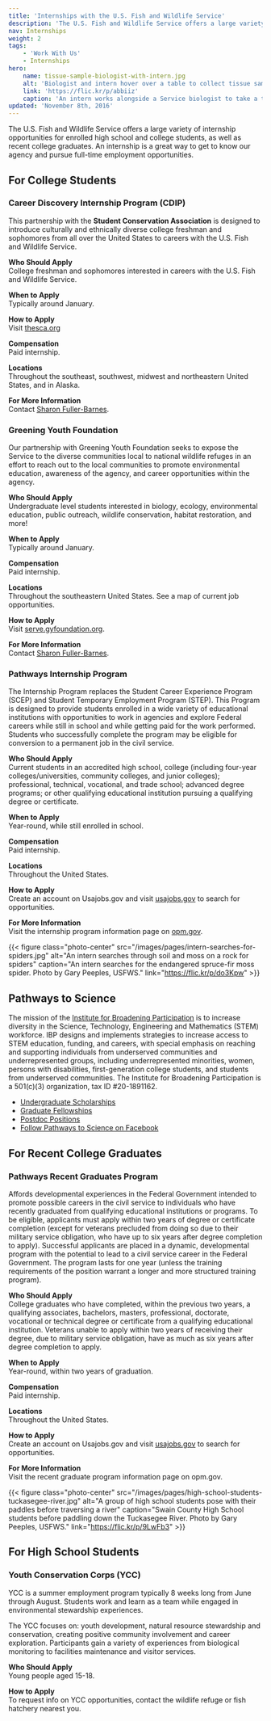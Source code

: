 ```yaml
---
title: 'Internships with the U.S. Fish and Wildlife Service'
description: 'The U.S. Fish and Wildlife Service offers a large variety of internship opportunities for enrolled high school and college students, as well as recent college graduates. An internship is a great way to get to know our agency and pursue full-time employment opportunities.'
nav: Internships
weight: 2
tags:
    - 'Work With Us'
    - Internships
hero:
    name: tissue-sample-biologist-with-intern.jpg
    alt: 'Biologist and intern hover over a table to collect tissue samples by headlamp'
    link: 'https://flic.kr/p/abbiiz'
    caption: 'An intern works alongside a Service biologist to take a tissue sample of a bat. Photo by Gary Peeples, USFWS.'
updated: 'November 8th, 2016'
---
```


The U.S. Fish and Wildlife Service offers a large variety of internship opportunities for enrolled high school and college students, as well as recent college graduates. An internship is a great way to get to know our agency and pursue full-time employment opportunities.

## For College Students

### Career Discovery Internship Program (CDIP)

This partnership with the **Student Conservation Association** is designed to introduce culturally and ethnically diverse college freshman and sophomores from all over the United States to careers with the U.S. Fish and Wildlife Service.

**Who Should Apply** <br>
College freshman and sophomores interested in careers with the U.S. Fish and Wildlife Service.

**When to Apply** <br>
Typically around January.

**How to Apply** <br>
Visit [thesca.org](http://www.thesca.org/)

**Compensation** <br>
Paid internship.

**Locations** <br>
Throughout the southeast, southwest, midwest and northeastern United States, and in Alaska.

**For More Information** <br>
Contact [Sharon Fuller-Barnes](mailto:sharon_fuller-barnes@fws.gov?Career+Discovery+Internship+Program).

### Greening Youth Foundation
Our partnership with Greening Youth Foundation seeks to expose the Service to the diverse communities local to national wildlife refuges in an effort to reach out to the local communities to promote environmental education, awareness of the agency, and career opportunities within the agency.

**Who Should Apply** <br>
Undergraduate level students interested in biology, ecology, environmental education, public outreach, wildlife conservation, habitat restoration, and more!

**When to Apply** <br>
Typically around January.

**Compensation** <br>
Paid internship.

**Locations** <br>
Throughout the southeastern United States. See a map of current job opportunities.

**How to Apply** <br>
Visit [serve.gyfoundation.org](http://serve.gyfoundation.org/).

**For More Information** <br>
Contact [Sharon Fuller-Barnes](sharon_fuller-barnes@fws.gov?subject=Greening+Youth+Foundation).

### Pathways Internship Program
The Internship Program replaces the Student Career Experience Program (SCEP) and Student Temporary Employment Program (STEP). This Program is designed to provide students enrolled in a wide variety of educational institutions with opportunities to work in agencies and explore Federal careers while still in school and while getting paid for the work performed. Students who successfully complete the program may be eligible for conversion to a permanent job in the civil service.

**Who Should Apply** <br>
Current students in an accredited high school, college (including four-year colleges/universities, community colleges, and junior colleges); professional, technical, vocational, and trade school; advanced degree programs; or other qualifying educational institution pursuing a qualifying degree or certificate.

**When to Apply** <br>
Year-round, while still enrolled in school.

**Compensation** <br>
Paid internship.

**Locations** <br>
Throughout the United States.

**How to Apply** <br>
Create an account on Usajobs.gov and visit [usajobs.gov](https://www.usajobs.gov/Search/Results?hp=student) to search for opportunities.

**For More Information** <br>
Visit the internship program information page on [opm.gov](https://opm.gov).

{{< figure class="photo-center" src="/images/pages/intern-searches-for-spiders.jpg" alt="An intern searches through soil and moss on a rock for spiders" caption="An intern searches for the endangered spruce-fir moss spider. Photo by Gary Peeples, USFWS." link="https://flic.kr/p/do3Kpw" >}}

## Pathways to Science

The mission of the [Institute for Broadening Participation](http://www.pathwaystoscience.org/) is to increase diversity in the Science, Technology, Engineering and Mathematics (STEM) workforce. IBP designs and implements strategies to increase access to STEM education, funding, and careers, with special emphasis on reaching and supporting individuals from underserved communities and underrepresented groups, including underrepresented minorities, women, persons with disabilities, first-generation college students, and students from underserved communities. The Institute for Broadening Participation is a 501(c)(3) organization, tax ID #20-1891162.

- [Undergraduate Scholarships](http://www.pathwaystoscience.org/programs.aspx?u=Undergrads_Undergraduate+Students&r=&s=&i=&sa=either&p=YesPortable&o=either&c=either&f=&dd=&ft=&submit=y&adv=adv)
- [Graduate Fellowships](http://pathwaystoscience.org/Grad.aspx)
- [Postdoc Positions](http://pathwaystoscience.org/Postdocs_Portal.aspx)
- [Follow Pathways to Science on Facebook](https://www.facebook.com/Pathways-to-Science-120825625433/)

## For Recent College Graduates

### Pathways Recent Graduates Program
Affords developmental experiences in the Federal Government intended to promote possible careers in the civil service to individuals who have recently graduated from qualifying educational institutions or programs. To be eligible, applicants must apply within two years of degree or certificate completion (except for veterans precluded from doing so due to their military service obligation, who have up to six years after degree completion to apply). Successful applicants are placed in a dynamic, developmental program with the potential to lead to a civil service career in the Federal Government. The program lasts for one year (unless the training requirements of the position warrant a longer and more structured training program).

**Who Should Apply** <br>
College graduates who have completed, within the previous two years, a qualifying associates, bachelors, masters, professional, doctorate, vocational or technical degree or certificate from a qualifying educational institution. Veterans unable to apply within two years of receiving their degree, due to military service obligation, have as much as six years after degree completion to apply.

**When to Apply** <br>
Year-round, within two years of graduation.

**Compensation** <br>
Paid internship.

**Locations** <br>
Throughout the United States.

**How to Apply** <br>
Create an account on Usajobs.gov and visit [usajobs.gov](https://www.usajobs.gov/Search/Results?hp=student) to search for opportunities.

**For More Information** <br>
Visit the recent graduate program information page on opm.gov.

{{< figure class="photo-center" src="/images/pages/high-school-students-tuckasegee-river.jpg" alt="A group of high school students pose with their paddles before traversing a river" caption="Swain County High School students before paddling down the Tuckasegee River. Photo by Gary Peeples, USFWS." link="https://flic.kr/p/9LwFb3" >}}

## For High School Students

### Youth Conservation Corps (YCC)
YCC is a summer employment program typically 8 weeks long from June through August. Students work and learn as a team while engaged in environmental stewardship experiences.

The YCC focuses on: youth development, natural resource stewardship and conservation, creating positive community involvement and career exploration. Participants gain a variety of experiences from biological monitoring to facilities maintenance and visitor services.

**Who Should Apply** <br>
Young people aged 15-18.

**How to Apply** <br>
To request info on YCC opportunities, contact the wildlife refuge or fish hatchery nearest you.
